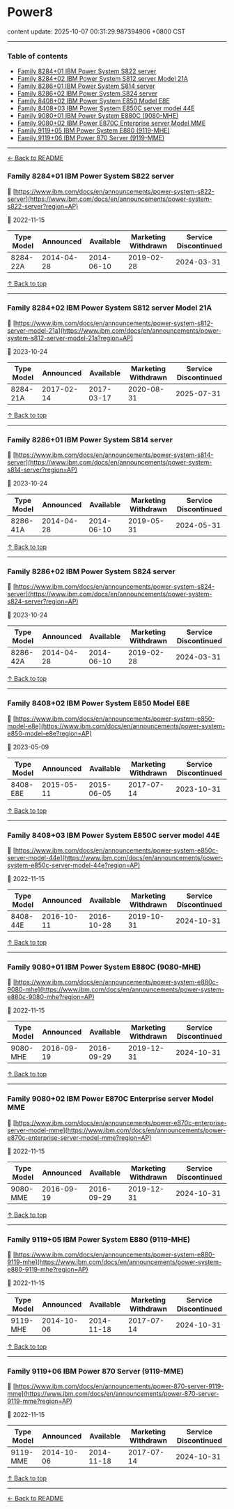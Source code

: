 # Power8

content update: 2025-10-07 00:31:29.987394906 +0800 CST

---

### Table of contents


- [Family 8284+01 IBM Power System S822 server](#family-828401-ibm-power-system-s822-server)
- [Family 8284+02 IBM Power System S812 server Model 21A](#family-828402-ibm-power-system-s812-server-model-21a)
- [Family 8286+01 IBM Power System S814 server](#family-828601-ibm-power-system-s814-server)
- [Family 8286+02 IBM Power System S824 server](#family-828602-ibm-power-system-s824-server)
- [Family 8408+02 IBM Power System E850 Model E8E](#family-840802-ibm-power-system-e850-model-e8e)
- [Family 8408+03 IBM Power System E850C server model 44E](#family-840803-ibm-power-system-e850c-server-model-44e)
- [Family 9080+01 IBM Power System E880C (9080-MHE)](#family-908001-ibm-power-system-e880c-9080-mhe)
- [Family 9080+02 IBM Power E870C Enterprise server Model MME](#family-908002-ibm-power-e870c-enterprise-server-model-mme)
- [Family 9119+05 IBM Power System E880 (9119-MHE)](#family-911905-ibm-power-system-e880-9119-mhe)
- [Family 9119+06 IBM Power 870 Server (9119-MME)](#family-911906-ibm-power-870-server-9119-mme)

---

[← Back to README](../README.md)





### Family 8284+01 IBM Power System S822 server

🔗 [https://www.ibm.com/docs/en/announcements/power-system-s822-server](https://www.ibm.com/docs/en/announcements/power-system-s822-server?region=AP)

📅 2022-11-15

| Type Model | Announced | Available | Marketing Withdrawn | Service Discontinued |
| --- | --- | --- | --- | --- |
| 8284-22A | 2014-04-28 | 2014-06-10 | 2019-02-28 | 2024-03-31 |






[↑ Back to top](#table-of-contents)

---





### Family 8284+02 IBM Power System S812 server Model 21A

🔗 [https://www.ibm.com/docs/en/announcements/power-system-s812-server-model-21a](https://www.ibm.com/docs/en/announcements/power-system-s812-server-model-21a?region=AP)

📅 2023-10-24

| Type Model | Announced | Available | Marketing Withdrawn | Service Discontinued |
| --- | --- | --- | --- | --- |
| 8284-21A | 2017-02-14 | 2017-03-17 | 2020-08-31 | 2025-07-31 |






[↑ Back to top](#table-of-contents)

---





### Family 8286+01 IBM Power System S814 server

🔗 [https://www.ibm.com/docs/en/announcements/power-system-s814-server](https://www.ibm.com/docs/en/announcements/power-system-s814-server?region=AP)

📅 2023-10-24

| Type Model | Announced | Available | Marketing Withdrawn | Service Discontinued |
| --- | --- | --- | --- | --- |
| 8286-41A | 2014-04-28 | 2014-06-10 | 2019-05-31 | 2024-05-31 |






[↑ Back to top](#table-of-contents)

---





### Family 8286+02 IBM Power System S824 server

🔗 [https://www.ibm.com/docs/en/announcements/power-system-s824-server](https://www.ibm.com/docs/en/announcements/power-system-s824-server?region=AP)

📅 2023-10-24

| Type Model | Announced | Available | Marketing Withdrawn | Service Discontinued |
| --- | --- | --- | --- | --- |
| 8286-42A | 2014-04-28 | 2014-06-10 | 2019-02-28 | 2024-03-31 |






[↑ Back to top](#table-of-contents)

---





### Family 8408+02 IBM Power System E850 Model E8E

🔗 [https://www.ibm.com/docs/en/announcements/power-system-e850-model-e8e](https://www.ibm.com/docs/en/announcements/power-system-e850-model-e8e?region=AP)

📅 2023-05-09

| Type Model | Announced | Available | Marketing Withdrawn | Service Discontinued |
| --- | --- | --- | --- | --- |
| 8408-E8E | 2015-05-11 | 2015-06-05 | 2017-07-14 | 2023-10-31 |






[↑ Back to top](#table-of-contents)

---





### Family 8408+03 IBM Power System E850C server model 44E

🔗 [https://www.ibm.com/docs/en/announcements/power-system-e850c-server-model-44e](https://www.ibm.com/docs/en/announcements/power-system-e850c-server-model-44e?region=AP)

📅 2022-11-15

| Type Model | Announced | Available | Marketing Withdrawn | Service Discontinued |
| --- | --- | --- | --- | --- |
| 8408-44E | 2016-10-11 | 2016-10-28 | 2019-10-31 | 2024-10-31 |






[↑ Back to top](#table-of-contents)

---





### Family 9080+01 IBM Power System E880C (9080-MHE)

🔗 [https://www.ibm.com/docs/en/announcements/power-system-e880c-9080-mhe](https://www.ibm.com/docs/en/announcements/power-system-e880c-9080-mhe?region=AP)

📅 2022-11-15

| Type Model | Announced | Available | Marketing Withdrawn | Service Discontinued |
| --- | --- | --- | --- | --- |
| 9080-MHE | 2016-09-19 | 2016-09-29 | 2019-12-31 | 2024-10-31 |






[↑ Back to top](#table-of-contents)

---





### Family 9080+02 IBM Power E870C Enterprise server Model MME

🔗 [https://www.ibm.com/docs/en/announcements/power-e870c-enterprise-server-model-mme](https://www.ibm.com/docs/en/announcements/power-e870c-enterprise-server-model-mme?region=AP)

📅 2022-11-15

| Type Model | Announced | Available | Marketing Withdrawn | Service Discontinued |
| --- | --- | --- | --- | --- |
| 9080-MME | 2016-09-19 | 2016-09-29 | 2019-12-31 | 2024-10-31 |






[↑ Back to top](#table-of-contents)

---





### Family 9119+05 IBM Power System E880 (9119-MHE)

🔗 [https://www.ibm.com/docs/en/announcements/power-system-e880-9119-mhe](https://www.ibm.com/docs/en/announcements/power-system-e880-9119-mhe?region=AP)

📅 2022-11-15

| Type Model | Announced | Available | Marketing Withdrawn | Service Discontinued |
| --- | --- | --- | --- | --- |
| 9119-MHE | 2014-10-06 | 2014-11-18 | 2017-07-14 | 2024-10-31 |






[↑ Back to top](#table-of-contents)

---





### Family 9119+06 IBM Power 870 Server (9119-MME)

🔗 [https://www.ibm.com/docs/en/announcements/power-870-server-9119-mme](https://www.ibm.com/docs/en/announcements/power-870-server-9119-mme?region=AP)

📅 2022-11-15

| Type Model | Announced | Available | Marketing Withdrawn | Service Discontinued |
| --- | --- | --- | --- | --- |
| 9119-MME | 2014-10-06 | 2014-11-18 | 2017-07-14 | 2024-10-31 |






[↑ Back to top](#table-of-contents)

---



[← Back to README](../README.md)